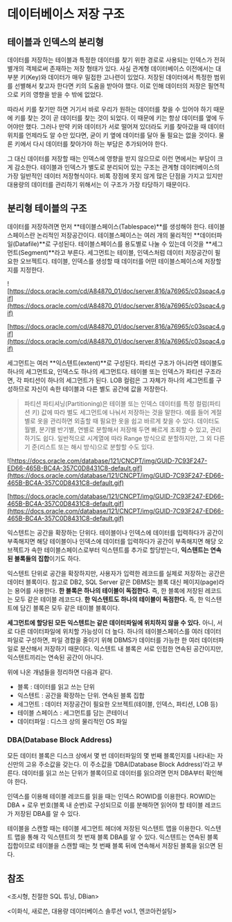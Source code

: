 # 데이터베이스 저장 구조

## 테이블과 인덱스의 분리형

데이터를 저장하는 테이블과 특정한 데이터를 찾기 위한 경로로 사용되는 인덱스가 전혀 별개의 객체로써 존재하는 저장 형태가 있다. 사실 관계형 데이터베이스 이전에서는 대부분 키(Key)와 데이터가 매우 밀접한 고나련이 있었다. 저장된 데이터에서 특정한 범위를 선별해서 찾고자 한다면 키의 도움을 받아야 했다. 이로 인해 데이터의 저장은 필연적으로 키의 영향을 받을 수 밖에 없었다.

따라서 키를 찾기만 하면 거기서 바로 우리가 원하는 데이터를 찾을 수 있어야 하기 때문에 키를 찾는 것이 곧 데이터를 찾는 것이 되었다. 이 때문에 키는 항상 데이터를 옆에 두어야만 했다. 그러나 만약 키와 데이터가 서로 떨어져 있더라도 키를 찾아갔을 때 데이터 위치를 언제라도 알 수만 있다면, 굳이 키 옆에 데이터를 달아 둘 필요는 없을 것이다. 물론 키에서 다시 데이터를 찾아가야 하는 부담은 추가되어야 한다.

그 대신 데이터를 저장할 때는 인덱스에 영향을 받지 않으므로 이런 면에서는 부담이 크게 감소한다. 테이블과 인덱스가 별도로 분리되어 있는 구조는 관계형 데이터베이스의 가장 일반적인 데이터 저장형식이다. 비록 장점에 못지 않게 많은 단점을 가지고 있지만 대용량의 데이터를 관리하기 위해서는 이 구조가 가장 타당하기 때문이다.

## 분리형 테이블의 구조

데이터를 저장하려면 먼저 **테이블스페이스(Tablespace)**를 생성해야 한다. 테이블스페이스란 논리적인 저장공간이다. 테이블스페이스는 여러 개의 물리적인 **데이터파일(Datafile)**로 구성된다. 테이블스페이스를 용도별로 나눌 수 있는데 이것을 **세그먼트(Segment)**라고 부른다. 세그먼트는 테이블, 인덱스처럼 데이터 저장공간이 필요한 오브젝트다. 테이블, 인덱스를 생성할 때 데이터를 어떤 테이블스페이스에 저장할지를 지정한다.

![https://docs.oracle.com/cd/A84870_01/doc/server.816/a76965/c03spac4.gif](https://docs.oracle.com/cd/A84870_01/doc/server.816/a76965/c03spac4.gif)

[https://docs.oracle.com/cd/A84870_01/doc/server.816/a76965/c03spac4.gif](https://docs.oracle.com/cd/A84870_01/doc/server.816/a76965/c03spac4.gif)

세그먼트는 여러 **익스텐트(extent)**로 구성된다. 파티션 구조가 아니라면 테이블도 하나의 세그먼트요, 인덱스도 하나의 세그먼트다. 테이블 또는 인덱스가 파티션 구조라면, 각 파티션이 하나의 세그먼트가 된다. LOB 컬럼은 그 자체가 하나의 세그먼트를 구성하므로 자신이 속한 테이블과 다른 별도 공간에 값을 저장한다.

> 파티션
파티셔닝(Partitioning)은 테이블 또는 인덱스 데이터를 특정 컬럼(파티션 키) 값에 따라 별도 세그먼트에 나눠서 저장하는 것을 말한다.
예를 들어 계절별로 옷을 관리하면 외출할 때 필요한 옷을 쉽고 바르게 찾을 수 있다. 데이터도 월별, 분기별 반기별, 연별로 분할해서 저장해 두면 빠르게 조회할 수 있고, 관리하기도 쉽다. 일반적으로 시계열에 따라 Range 방식으로 분할하지만, 그 외 다른 기 준(리스트 또는 해시 방식)으로 분할할 수도 있다.
> 

![https://docs.oracle.com/database/121/CNCPT/img/GUID-7C93F247-ED66-465B-BC4A-357C0D8431C8-default.gif](https://docs.oracle.com/database/121/CNCPT/img/GUID-7C93F247-ED66-465B-BC4A-357C0D8431C8-default.gif)

[https://docs.oracle.com/database/121/CNCPT/img/GUID-7C93F247-ED66-465B-BC4A-357C0D8431C8-default.gif](https://docs.oracle.com/database/121/CNCPT/img/GUID-7C93F247-ED66-465B-BC4A-357C0D8431C8-default.gif)

익스텐트는 공간을 확장하는 단위다. 테이블이나 인덱스에 데이터를 입력하다가 공간이 부족해지면 해당 테이블이나 인덱스에 데이터를 입력하다가 공간이 부족해지면 해당 오브젝트가 속한 테이블스페이스로부터 익스텐트를 추가로 할당받는다, **익스텐트는 연속된 블록들의 집합**이기도 하다.

익스텐트 단위로 공간을 확장하지만, 사용자가 입력한 레코드를 실제로 저장하는 공간은 데이터 블록이다. 참고로 DB2, SQL Server 같은 DBMS는 블록 대신 페이지(page)라는 용어를 사용한다. **한 블록은 하나의 테이블이 독접한다.** 즉, 한 블록에 저장된 레코드는 모두 같은 테이블 레코드다. **한 익스텐트도 하나의 테이블이 독점한다.** 즉, 한 익스텐트에 담긴 블록은 모두 같은 테이블 블록이다.

**세그먼트에 할당된 모든 익스텐트는 같은 데이터파일에 위치하지 않을 수 있다.** 아니, 서로 다른 데이터파일에 위치할 가능성이 더 높다. 하나의 테이블스페이스를 여러 데이터파일로 구성하면, 파일 경합을 줄이기 위해 DBMS가 데이터를 가능한 한 여러 데이터파일로 분산해서 저장하기 때문이다. 익스텐트 내 블록은 서로 인접한 연속된 공간이지만, 익스텐트끼리는 연속된 공간이 아니다.

위에 나온 개념들을 정리하면 다음과 같다.

- 블록 : 데이터를 읽고 쓰는 단위
- 익스텐트 : 공간을 확장하는 단위. 연속된 블록 집합
- 세그먼트 : 데이터 저장공간이 필요한 오브젝트(테이블, 인덱스, 파티션, LOB 등)
- 테이블 스페이스 : 세그먼트를 담는 콘테이너
- 데이터파일 : 디스크 상의 물리적인 OS 파일

### DBA(Database Block Address)

모든 데이터 블록은 디스크 상에서 몇 번 데이터파일의 몇 번째 블록인지를 나타내는 자신만의 고유 주소값을 갖는다. 이 주소값을 ‘DBA(Database Block Address)’라고 부른다. 데이터를 읽고 쓰는 단위가 블록이므로 데이터를 읽으려면 먼저 DBA부터 확인해야 한다.

인덱스를 이용해 테이블 레코드를 읽을 때는 인덱스 ROWID를 이용한다. ROWID는 DBA + 로우 번호(블록 내 순번)로 구성되므로 이를 분해하면 읽어야 할 테이블 레코드가 저장된 DBA를 알 수 있다.

테이블을 스캔할 때는 테이블 세그먼트 헤더에 저장된 익스텐트 맵을 이용한다. 익스텐트 맵을 통해 각 익스텐트의 첫 번재 블록 DBA를 알 수 있다. 익스텐트는 연속된 블록 집합이므로 테이블을 스캔할 때는 첫 번째 블록 뒤에 연속해서 저장된 블록을 읽으면 된다.

## 참조

<조시형, 친절한 SQL 튜닝, DBian>

<이화식, 새로쓴, 대용량 데이터베이스 솔루션 vol.1, 엔코아컨설팅>
